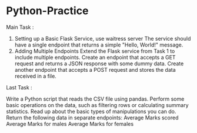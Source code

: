 # Python-Practice

Main Task : 

1) Setting up a Basic Flask Service, use waitress server
The service should have a single endpoint that returns a simple "Hello, World!" message.
2) Adding Multiple Endpoints
Extend the Flask service from Task 1 to include multiple endpoints.
Create an endpoint that accepts a GET request and returns a JSON response with some dummy data.
Create another endpoint that accepts a POST request and stores the data received in a file.

Last Task :

Write a Python script that reads the CSV file using pandas.
Perform some basic operations on the data, such as filtering rows or calculating summary statistics. Read up about the basic types of manipulations you can do.
Return the following data in separate endpoints:
    Average Marks scored
    Average Marks for males
    Average Marks for females
